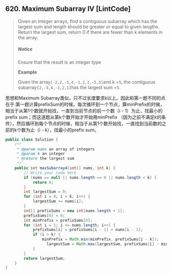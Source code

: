 ## 620. Maximum Subarray IV \[LintCode\]

> Given an integer arrays, find a contiguous subarray which has the largest sum and length should be greater or equal to given length`k`.  
> Return the largest sum, return 0 if there are fewer than k elements in the array.
>
> ##### Notice
>
> Ensure that the result is an integer type
>
> **Example**
>
> Given the array`[-2,2,-3,4,-1,2,1,-5,3]`and k =`5`, the contiguous subarray`[2,-3,4,-1,2,1]`has the largest sum =`5`.

思想和Maximum Subarray类似，只不过长度要求k以上。因此和第一题不同的点在于:第一题计算prefixSum的时候，每次循环到一个节点，算minPrefix的时候，相当于从第1个数就开始找，一直到当前节点的前一个数（i - 1）为止，找最小的prefix sum；而这道题从第k个数开始才开始用minPrefix （因为之前不满足k的条件），然后循环到每个节点的时候，相当于从第1个数开始找，一直找到当前数的之前的k个数为止（i - k），找最小的prefix sum。

```java
public class Solution {
    /**
     * @param nums an array of integers
     * @param k an integer
     * @return the largest sum
     */
    public int maxSubarray4(int[] nums, int k) {
        // Write your code here
        if (nums == null || nums.length == 0 || nums.length < k) {
            return 0;
        }
        int largestSum = 0;
        for (int i = 0; i < k; i++) {
            largestSum += nums[i];
        }
        int[] prefixSums = new int[nums.length + 1];
        prefixSums[0] = 0;
        int minPrefix = prefixSums[0];
        for (int i = 1; i <= nums.length; i++) {
            prefixSums[i] = prefixSums[i - 1] + nums[i - 1];
            if (i > k) {
                minPrefix = Math.min(minPrefix, prefixSums[i - k]);
                  largestSum = Math.max(largestSum, prefixSums[i] - minPrefix);
            }
        }
        return largestSum;
    }
}
```



